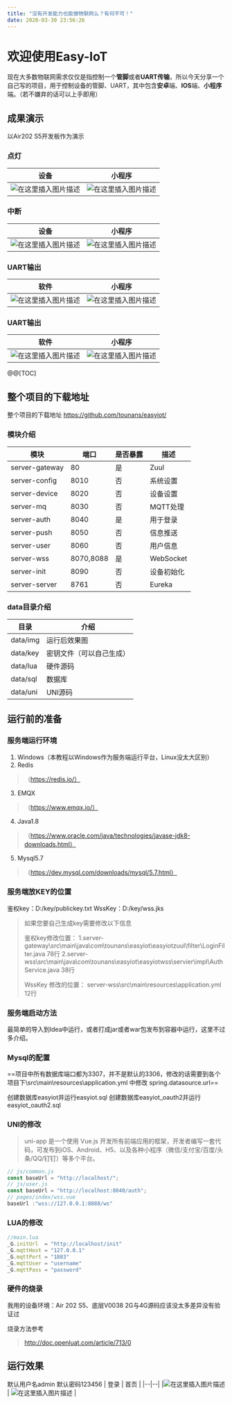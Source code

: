 ```yaml
---
title: "没有开发能力也能做物联网么？有何不可！"
date: 2020-03-30 23:56:26
---
```


# 欢迎使用Easy-IoT

现在大多数物联网需求仅仅是指控制一个**管脚**或者**UART传输**，所以今天分享一个自己写的项目，用于控制设备的管脚、UART，其中包含**安卓**端、**IOS**端、**小程序**端。（若不嫌弃的话可以上手即用）


## 成果演示
以Air202 S5开发板作为演示
### 点灯
|  设备| 小程序 |
|--|--|
| ![在这里插入图片描述](https://img-blog.csdnimg.cn/20200330211712976.jpg?x-oss-process=image/watermark,type_ZmFuZ3poZW5naGVpdGk,shadow_10,text_aHR0cHM6Ly9ibG9nLmNzZG4ubmV0L3FxXzIxMzI4OTM5,size_16,color_FFFFFF,t_70#pic_center) | ![在这里插入图片描述](https://img-blog.csdnimg.cn/20200330211732882.png?x-oss-process=image/watermark,type_ZmFuZ3poZW5naGVpdGk,shadow_10,text_aHR0cHM6Ly9ibG9nLmNzZG4ubmV0L3FxXzIxMzI4OTM5,size_16,color_FFFFFF,t_70#pic_center) |

### 中断
|设备| 小程序 |
|--|--|
| ![在这里插入图片描述](https://img-blog.csdnimg.cn/20200330211932126.jpg?x-oss-process=image/watermark,type_ZmFuZ3poZW5naGVpdGk,shadow_10,text_aHR0cHM6Ly9ibG9nLmNzZG4ubmV0L3FxXzIxMzI4OTM5,size_16,color_FFFFFF,t_70#pic_center) | ![在这里插入图片描述](https://img-blog.csdnimg.cn/20200330211945821.png?x-oss-process=image/watermark,type_ZmFuZ3poZW5naGVpdGk,shadow_10,text_aHR0cHM6Ly9ibG9nLmNzZG4ubmV0L3FxXzIxMzI4OTM5,size_16,color_FFFFFF,t_70#pic_center) |

### UART输出
|软件|小程序|
|--|--|
| ![在这里插入图片描述](https://img-blog.csdnimg.cn/20200330215901517.png#pic_center) | ![在这里插入图片描述](https://img-blog.csdnimg.cn/20200330215917445.png?x-oss-process=image/watermark,type_ZmFuZ3poZW5naGVpdGk,shadow_10,text_aHR0cHM6Ly9ibG9nLmNzZG4ubmV0L3FxXzIxMzI4OTM5,size_16,color_FFFFFF,t_70#pic_center) |

### UART输出
|软件|小程序|
|--|--|
|![在这里插入图片描述](https://img-blog.csdnimg.cn/20200330215950327.png#pic_center)  | ![在这里插入图片描述](https://img-blog.csdnimg.cn/2020033022000126.png?x-oss-process=image/watermark,type_ZmFuZ3poZW5naGVpdGk,shadow_10,text_aHR0cHM6Ly9ibG9nLmNzZG4ubmV0L3FxXzIxMzI4OTM5,size_16,color_FFFFFF,t_70#pic_center) |


@@[TOC]

## 整个项目的下载地址
整个项目的下载地址 https://github.com/tounans/easyiot/

### 模块介绍
 |模块|端口|是否暴露|描述   |
 | ------------- | ------------- | -------------  | -------------  |
 |server-gateway|80|是|Zuul|
 |server-config|8010|否|系统设置|
 |server-device|8020|否|设备设置|
 |server-mq|8030|否|MQTT处理|
 |server-auth|8040|是|用于登录|
 |server-push|8050|否|信息推送|
 |server-user|8060|否|用户信息|
 |server-wss|8070,8088|是|WebSocket|
 |server-init|8090|否|设备初始化|
 |server-server|8761|否|Eureka|

### data目录介绍
 |目录|介绍|
 | ------------- | ------------- |
 |data/img |运行后效果图|
 |data/key|密钥文件（可以自己生成）|
 |data/lua|硬件源码|
 |data/sql|数据库|
 |data/uni|UNI源码|


## 运行前的准备
### 服务端运行环境
 1. Windows（本教程以Windows作为服务端运行平台，Linux没太大区别）
 2. Redis

> （https://redis.io/）

 3. EMQX

> （https://www.emqx.io/）

 4. Java1.8

> （https://www.oracle.com/java/technologies/javase-jdk8-downloads.html）

 5. Mysql5.7

> （https://dev.mysql.com/downloads/mysql/5.7.html）

### 服务端放KEY的位置
鉴权key：D:/key/publickey.txt
WssKey：D:/key/wss.jks

> 如果您要自己生成key需要修改以下信息
>
> 鉴权key修改位置：
> 1.server-gateway\src\main\java\com\tounans\easyiot\easyiotzuul\filter\LoginFilter.java
> 78行
> 2.server-wss\src\main\java\com\tounans\easyiot\easyiotwss\servier\impl\AuthService.java
> 38行
>
> WssKey 修改的位置： server-wss\src\main\resources\application.yml 12行

### 服务端启动方法
最简单的导入到Idea中运行，或者打成jar或者war包发布到容器中运行，这里不过多介绍。

### Mysql的配置
==项目中所有数据库端口都为3307，并不是默认的3306，修改的话需要到各个项目下\src\main\resources\application.yml 中修改 spring.datasource.url==

创建数据库easyiot并运行easyiot.sql
创建数据库easyiot_oauth2并运行easyiot_oauth2.sql

### UNI的修改

> uni-app 是一个使用 Vue.js
> 开发所有前端应用的框架，开发者编写一套代码，可发布到iOS、Android、H5、以及各种小程序（微信/支付宝/百度/头条/QQ/钉钉）等多个平台。


```javascript
// js/common.js
const baseUrl = "http://localhost/";
// js/user.js
const baseUrl = "http://localhost:8040/auth";
// pages/index/wss.vue
baseUrl :"wss://127.0.0.1:8088/ws"
```

### LUA的修改

```javascript
//main.lua
_G.initUrl  = "http://localhost/init"
_G.mqttHost = "127.0.0.1"
_G.mqttPort = "1883"
_G.mqttUser = "username"
_G.mqttPass = "password"
```

### 硬件的烧录
我用的设备环境：Air 202 S5、底层V0038
2G与4G源码应该没太多差异没有验证过

烧录方法参考

> http://doc.openluat.com/article/713/0

## 运行效果
默认用户名admin
默认密码123456
| 登录 | 首页 |
|--|--|
|![在这里插入图片描述](https://img-blog.csdnimg.cn/20200330220445667.png?x-oss-process=image/watermark,type_ZmFuZ3poZW5naGVpdGk,shadow_10,text_aHR0cHM6Ly9ibG9nLmNzZG4ubmV0L3FxXzIxMzI4OTM5,size_16,color_FFFFFF,t_70#pic_center)  | ![在这里插入图片描述](https://img-blog.csdnimg.cn/20200330220456430.png?x-oss-process=image/watermark,type_ZmFuZ3poZW5naGVpdGk,shadow_10,text_aHR0cHM6Ly9ibG9nLmNzZG4ubmV0L3FxXzIxMzI4OTM5,size_16,color_FFFFFF,t_70#pic_center) |

